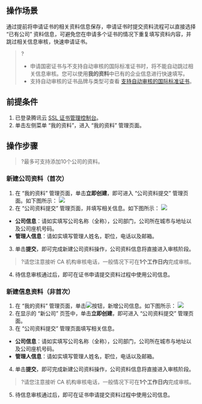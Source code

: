 ## 操作场景
通过提前将申请证书的相关资料信息保存，申请证书时提交资料流程可以直接选择 “已有公司” 资料信息，可避免您在申请多个证书的情况下重复填写资料内容，并跳过相关信息审核，快速申请证书。

>?
>- 申请国密证书与不支持自动审核的国际标准证书时，将不能自动跳过相关信息审核。您可以使用**我的资料**中已有的企业信息进行快速填写。
>- 支持自动审核的证书品牌与类型可查看 [支持自动审核的国际标准证书](https://cloud.tencent.com/document/product/400/52953#certificate)。
>
## 前提条件
1. 已登录腾讯云 [SSL 证书管理控制台](https://console.cloud.tencent.com/certoverview)。
2. 单击左侧菜单 “我的资料”，进入 “我的资料” 管理页面。

## 操作步骤
>?最多可支持添加10个公司的资料。

### 新建公司资料（首次）
1. 在 “我的资料” 管理页面，单击**立即创建**，即可进入 “公司资料提交” 管理页面。如下图所示：
![](https://main.qcloudimg.com/raw/64772f2da7a3a83b71e92ec0508d9cd4.png)
2. 在 “公司资料提交” 管理页面，并填写相关信息。如下图所示：
![](https://main.qcloudimg.com/raw/5fdb59ef57c64f0802effc22757ad36f.png)
 - **公司信息**：请如实填写公司名称（全称），公司部门，公司所在城市与地址以及公司座机号码。
 - **管理人信息**：请如实填写管理人姓名，职位，电话以及邮箱。
3.  单击**提交**，即可完成新建公司资料操作，公司资料信息将直接进入审核阶段。
>?请您注意接听 CA 机构审核电话，一般情况下可在**1个工作日内**完成审核。
4. 待信息审核通过后，即可在证书申请提交资料过程中使用公司信息。 

### 新建信息资料（非首次）
1. 在 “我的资料” 管理页面，单击<span >![](https://qcloudimg.tencent-cloud.cn/raw/ee156259caacf91fb228982a8f90fe16.png)按钮，新增公司信息。如下图所示：
![](https://main.qcloudimg.com/raw/148c490b6c6bc6a2ffe0034417b9a285.png)
2. 在显示的 “新公司” 页签中，单击**立即创建**，即可进入 “公司资料提交” 管理页面。
3. 在 “公司资料提交” 管理页面填写相关信息。
 - **公司信息**：请如实填写公司名称（全称），公司部门，公司所在城市与地址以及公司座机号码。
 - **管理人信息**：请如实填写管理人姓名，职位，电话以及邮箱。
4. 单击**提交**，即可完成新建公司资料操作，公司资料信息将直接进入审核阶段。
>?请您注意接听 CA 机构审核电话，一般情况下可在**1个工作日内**完成审核。
5. 待信息审核通过后，即可在证书申请提交资料过程中使用公司信息。
